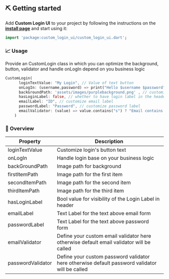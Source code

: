 ## ⛏️ Getting started

Add **Custom Login UI** to your project by following the instructions on the 
**[install page](https://pub.dev/packages/custom_login_ui/install)** and start using it:
```dart
import 'package:custom_login_ui/custom_login_ui.dart';
```
### 📈 Usage

Provide an CustomLogin class in which you can optimize the background, button, validator and handle onLogIn depend on you business logic

```dart
CustomLogin(
      loginTextValue: "My Login", // Value of text button
      onLogIn: (username,password) => print("Hello $username $password"), // handle login
      backGroundPath: 'assets/images/purplebackground.png' , // customize background
      hasLoginLabel: false, // whether to have login label in the header or not
      emailLabel: "ID", // customize email label
      passwordLabel: "Password", // customize password label
      emailValidator: (value) => value.contains("s") ? "Email contains S" : null, // customize validator
    )
```

###  🚀 Overview

| Property | Description |
| --- | ----------- |
|loginTextValue | Customize login's button text |
|onLogIn | Handle login base on your business logic |
|backGroundPath | Image path for background |
|firstItemPath | Image path for the first item |
|secondItemPath | Image path for the second item|
|thirdItemPath | Image path for the third item |
|hasLoginLabel | Bool value for visibility of the Login Label in header|
|emailLabel | Text Label for the text above email form |
|passwordLabel | Text Label for the text above password form |
|emailValidator| Define your custom email validator here otherwise default email validator will be called |
|passwordValidator | Define your custom password validator here otherwise default password validator will be called |

